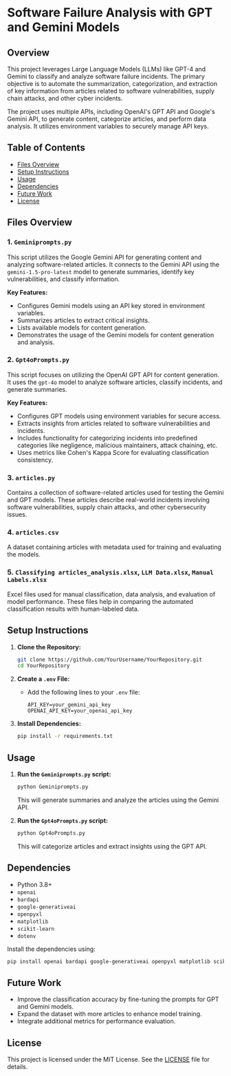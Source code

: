 # Software Failure Analysis with GPT and Gemini Models

## Overview
This project leverages Large Language Models (LLMs) like GPT-4 and Gemini to classify and analyze software failure incidents. The primary objective is to automate the summarization, categorization, and extraction of key information from articles related to software vulnerabilities, supply chain attacks, and other cyber incidents.

The project uses multiple APIs, including OpenAI's GPT API and Google's Gemini API, to generate content, categorize articles, and perform data analysis. It utilizes environment variables to securely manage API keys.

## Table of Contents
- [Files Overview](#files-overview)
- [Setup Instructions](#setup-instructions)
- [Usage](#usage)
- [Dependencies](#dependencies)
- [Future Work](#future-work)
- [License](#license)

## Files Overview

### 1. `Geminiprompts.py`
This script utilizes the Google Gemini API for generating content and analyzing software-related articles. It connects to the Gemini API using the `gemini-1.5-pro-latest` model to generate summaries, identify key vulnerabilities, and classify information.

**Key Features:**
- Configures Gemini models using an API key stored in environment variables.
- Summarizes articles to extract critical insights.
- Lists available models for content generation.
- Demonstrates the usage of the Gemini models for content generation and analysis.

### 2. `Gpt4oPrompts.py`
This script focuses on utilizing the OpenAI GPT API for content generation. It uses the `gpt-4o` model to analyze software articles, classify incidents, and generate summaries.

**Key Features:**
- Configures GPT models using environment variables for secure access.
- Extracts insights from articles related to software vulnerabilities and incidents.
- Includes functionality for categorizing incidents into predefined categories like negligence, malicious maintainers, attack chaining, etc.
- Uses metrics like Cohen's Kappa Score for evaluating classification consistency.

### 3. `articles.py`
Contains a collection of software-related articles used for testing the Gemini and GPT models. These articles describe real-world incidents involving software vulnerabilities, supply chain attacks, and other cybersecurity issues.

### 4. `articles.csv`
A dataset containing articles with metadata used for training and evaluating the models.

### 5. `Classifying articles_analysis.xlsx`, `LLM Data.xlsx`, `Manual Labels.xlsx`
Excel files used for manual classification, data analysis, and evaluation of model performance. These files help in comparing the automated classification results with human-labeled data.

## Setup Instructions

1. **Clone the Repository:**
   ```bash
   git clone https://github.com/YourUsername/YourRepository.git
   cd YourRepository
   ```

2. **Create a `.env` File:**
   - Add the following lines to your `.env` file:
     ```
     API_KEY=your_gemini_api_key
     OPENAI_API_KEY=your_openai_api_key
     ```

3. **Install Dependencies:**
   ```bash
   pip install -r requirements.txt
   ```

## Usage

1. **Run the `Geminiprompts.py` script:**
   ```bash
   python Geminiprompts.py
   ```
   This will generate summaries and analyze the articles using the Gemini API.

2. **Run the `Gpt4oPrompts.py` script:**
   ```bash
   python Gpt4oPrompts.py
   ```
   This will categorize articles and extract insights using the GPT API.

## Dependencies

- Python 3.8+
- `openai`
- `bardapi`
- `google-generativeai`
- `openpyxl`
- `matplotlib`
- `scikit-learn`
- `dotenv`

Install the dependencies using:
```bash
pip install openai bardapi google-generativeai openpyxl matplotlib scikit-learn python-dotenv
```

## Future Work
- Improve the classification accuracy by fine-tuning the prompts for GPT and Gemini models.
- Expand the dataset with more articles to enhance model training.
- Integrate additional metrics for performance evaluation.

## License
This project is licensed under the MIT License. See the [LICENSE](LICENSE) file for details.
